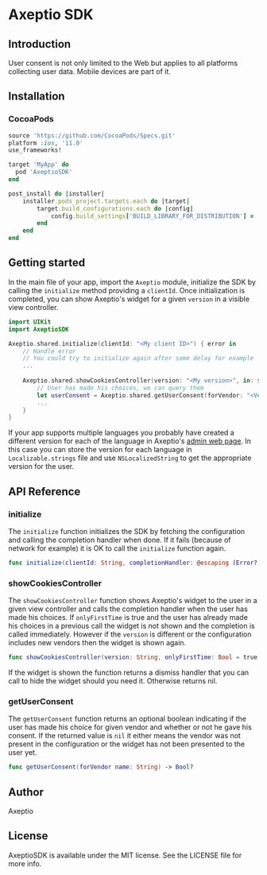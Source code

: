 # Axeptio SDK

## Introduction

User consent is not only limited to the Web but applies to all platforms collecting user data. Mobile devices are part of it.

## Installation

### **CocoaPods**

```ruby
source 'https://github.com/CocoaPods/Specs.git'
platform :ios, '11.0'
use_frameworks!

target 'MyApp' do
  pod 'AxeptioSDK'
end

post_install do |installer|
	installer.pods_project.targets.each do |target|
		target.build_configurations.each do |config|
			config.build_settings['BUILD_LIBRARY_FOR_DISTRIBUTION'] = 'YES'
		end
	end
end
```

## Getting started

In the main file of your app, import the `Axeptio` module, initialize the SDK by calling the `initialize` method providing a `clientId`. Once initialization is completed, you can show Axeptio's widget for a given `version` in a visible view controller.

```swift
import UIKit
import AxeptioSDK

Axeptio.shared.initialize(clientId: "<My client ID>") { error in
	// Handle error
	// You could try to initialize again after some delay for example
	...
	
	Axeptio.shared.showCookiesController(version: "<My version>", in: someVisibleViewController) { error in
		// User has made his choices, we can query them
		let userConsent = Axeptio.shared.getUserConsent(forVendor: "<Vendor name>")
		...
	}
}
```

If your app supports multiple languages you probably have created a different version for each of the language in Axeptio's [admin web page](https://admin.axeptio.eu). In this case you can store the version for each language in `Localizable.strings` file and use `NSLocalizedString` to get the appropriate version for the user.

## API Reference

### initialize

The `initialize` function initializes the SDK by fetching the configuration and calling the completion handler when done. If it fails (because of network for example) it is OK to call the `initialize` function again.

```swift
func initialize(clientId: String, completionHandler: @escaping (Error?) -> Void)
```

### showCookiesController

The `showCookiesController` function shows Axeptio's widget to the user in a given view controller and calls the completion handler when the user has made his choices. If `onlyFirstTime` is true and the user has already made his choices in a previous call the widget is not shown and the completion is called immediately. However if the `version` is different or the configuration includes new vendors then the widget is shown again.

```swift
func showCookiesController(version: String, onlyFirstTime: Bool = true, in viewController: UIViewController, animated: Bool = true, completionHandler: @escaping (Error?) -> Void) -> (() -> Void)?
```

If the widget is shown the function returns a dismiss handler that you can call to hide the widget should you need it. Otherwise returns nil.

### getUserConsent

The `getUserConsent` function returns an optional boolean indicating if the user has made his choice for given vendor and whether or not he gave his consent. If the returned value is `nil` it either means the vendor was not present in the configuration or the widget has not been presented to the user yet.

```swift
func getUserConsent(forVendor name: String) -> Bool?
```

## Author

Axeptio

## License

AxeptioSDK is available under the MIT license. See the LICENSE file for more info.
